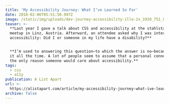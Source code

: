 ```yaml
---
title: 'My Accessibility Journey: What I’ve Learned So Far'
date: 2018-02-06T05:51:50.997Z
image: /static/img/uploads/dev-journey-accessibility-illo-2x_1920_751_81.jpg
teaser: >-
  **Last year I gave a talk about CSS and accessibility at the stahlstadt.js
  meetup in Linz, Austria. Afterward, an attendee asked why I was interested in
  accessibility: Did I or someone in my life have a disability?**


  **I’m used to answering this question—to which the answer is no—because I get
  it all the time. A lot of people seem to assume that a personal connection is
  the only reason someone would care about accessibility.**
tags:
  - css
  - a11y
publication: A List Apart
url: >-
  https://alistapart.com/article/my-accessibility-journey-what-ive-learned-so-far
archive: false
---
```


